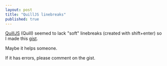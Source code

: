 ```yaml
---
layout: post
title: "QuillJS linebreaks"
published: true
---
```


[QuillJS](https://quilljs.com/) (Quill) seemed to lack "soft" linebreaks (created with shift+enter) so I made this [gist](https://gist.github.com/ile/8a08c23b5ae0f331dee8ca062fdef40d). 

Maybe it helps someone.

If it has errors, please comment on the gist.

